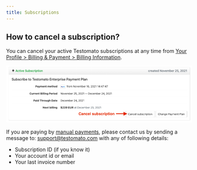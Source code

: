 ```yaml
---
title: Subscriptions
---
```


## How to cancel a subscription?

You can cancel your active Testomato subscriptions at any time from [Your Profile > Billing & Payment > Billing Information](https://www.testomato.com/user/payments/billing).

![](/img/payment/cancel-subscription.png)

If you are paying by [manual payments](/payment/04-manual-payments.md), please contact us by sending a message to: <support@testomato.com> with any of following details:

* Subscription ID (if you know it)
* Your account id or email
* Your last invoice number